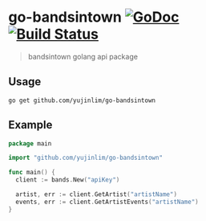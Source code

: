# go-bandsintown [![GoDoc](https://godoc.org/github.com/yujinlim/go-bandsintown?status.svg)](https://godoc.org/github.com/yujinlim/go-bandsintown) [![Build Status](https://travis-ci.org/yujinlim/go-bandsintown.svg?branch=master)](https://travis-ci.org/yujinlim/go-bandsintown)
> bandsintown golang api package

## Usage
```
go get github.com/yujinlim/go-bandsintown
```

## Example
```go
package main

import "github.com/yujinlim/go-bandsintown"

func main() {
  client := bands.New("apiKey")

  artist, err := client.GetArtist("artistName")
  events, err := client.GetArtistEvents("artistName")
}
```
